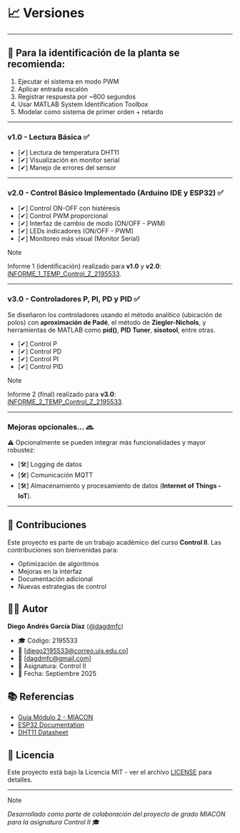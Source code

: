 # 📈 Versiones

---

## 🔬 Para la identificación de la planta se recomienda:

1. Ejecutar el sistema en modo PWM
2. Aplicar entrada escalón
3. Registrar respuesta por ~600 segundos
4. Usar MATLAB System Identification Toolbox
5. Modelar como sistema de primer orden + retardo

---

### v1.0 - Lectura Básica ✅
- [✔] Lectura de temperatura DHT11
- [✔] Visualización en monitor serial
- [✔] Manejo de errores del sensor

---

### v2.0 - Control Básico Implementado (Arduino IDE y ESP32) ✅ 
- [✔] Control ON-OFF con histéresis
- [✔] Control PWM proporcional
- [✔] Interfaz de cambio de modo (ON/OFF - PWM)
- [✔] LEDs indicadores (ON/OFF - PWM)
- [✔] Monitoreo más visual (Monitor Serial)

> [!NOTE]
> Informe 1 (identificación) realizado para **v1.0** y **v2.0**: [INFORME_1_TEMP_Control_Z_2195533](https://www.overleaf.com/read/ygfkqjzxgrjt#f2e4d4).

---

### v3.0 - Controladores P, PI, PD y PID ✅ 
Se diseñaron los controladores usando el método analítico (ubicación de polos) con **aproximación de Padé**, el método de **Ziegler-Nichols**, y herramientas de MATLAB como **pid()**, **PID Tuner**, **sisotool**, entre otras.
- [✔] Control P	
- [✔] Control PD	
- [✔] Control PI	
- [✔] Control PID	

> [!NOTE]
> Informe 2 (final) realizado para **v3.0**: [INFORME_2_TEMP_Control_Z_2195533](https://www.overleaf.com/read/npqnfcggdkfs#01d40b).

---

### Mejoras opcionales... 🔜
⚠ Opcionalmente se pueden integrar más funcionalidades y mayor robustez:
- [🛠] Logging de datos
- [🛠] Comunicación MQTT
- [🛠] Almacenamiento y procesamiento de datos (**Internet of Things - IoT**).

---

## 🤝 Contribuciones

Este proyecto es parte de un trabajo académico del curso **Control II**. Las contribuciones son bienvenidas para:
- Optimización de algoritmos
- Mejoras en la interfaz
- Documentación adicional
- Nuevas estrategias de control

## 👨‍💻 Autor

**Diego Andrés García Díaz** ([@dagdmfc](https://github.com/dagdmfc1946))
- 🎓 Código: 2195533
- 📧 [diego2195533@correo.uis.edu.co]
- 📧 [dagdmfc@gmail.com]
- 🏫 Asignatura: Control II
- 📅 Fecha: Septiembre 2025

## 📚 Referencias

- [Guía Módulo 2 - MIACON](https://sites.google.com/view/miacon-proyectodegrado/gu%C3%ADas-de-laboratorio/m%C3%B3dulo-2-identificaci%C3%B3n-y-control-de-una-planta-de-primer-orden)
- [ESP32 Documentation](https://docs.espressif.com/projects/esp-idf/en/latest/esp32/)
- [DHT11 Datasheet](https://www.mouser.com/datasheet/2/758/DHT11-Technical-Data-Sheet-Translated-Version-1143054.pdf)

## 📄 Licencia

Este proyecto está bajo la Licencia MIT - ver el archivo [LICENSE](LICENSE) para detalles.

---

> [!NOTE]
> *Desarrollado como parte de colaboración del proyecto de grado MIACON para la asignatura Control II* 🎓